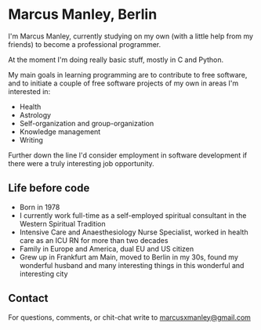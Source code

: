 # Marcus Manley, Berlin

I'm Marcus Manley, currently studying on my own (with a little help from my friends) to become a professional programmer.

At the moment I'm doing really basic stuff, mostly in C and Python.

My main goals in learning programming are to contribute to free software, and to initiate a couple of free software projects of my own in areas I'm interested in:

* Health
* Astrology
* Self-organization and group-organization
* Knowledge management
* Writing

Further down the line I'd consider employment in software development if there were a truly interesting job opportunity.

## Life before code

* Born in 1978
* I currently work full-time as a self-employed spiritual consultant in the Western Spiritual Tradition
* Intensive Care and Anaesthesiology Nurse Specialist, worked in health care as an ICU RN for more than two decades
* Family in Europe and America, dual EU and US citizen
* Grew up in Frankfurt am Main, moved to Berlin in my 30s, found my wonderful husband and many interesting things in this wonderful and interesting city

## Contact

For questions, comments, or chit-chat write to [marcusxmanley@gmail.com](mailto:marcusxmanley@gmail.com)
